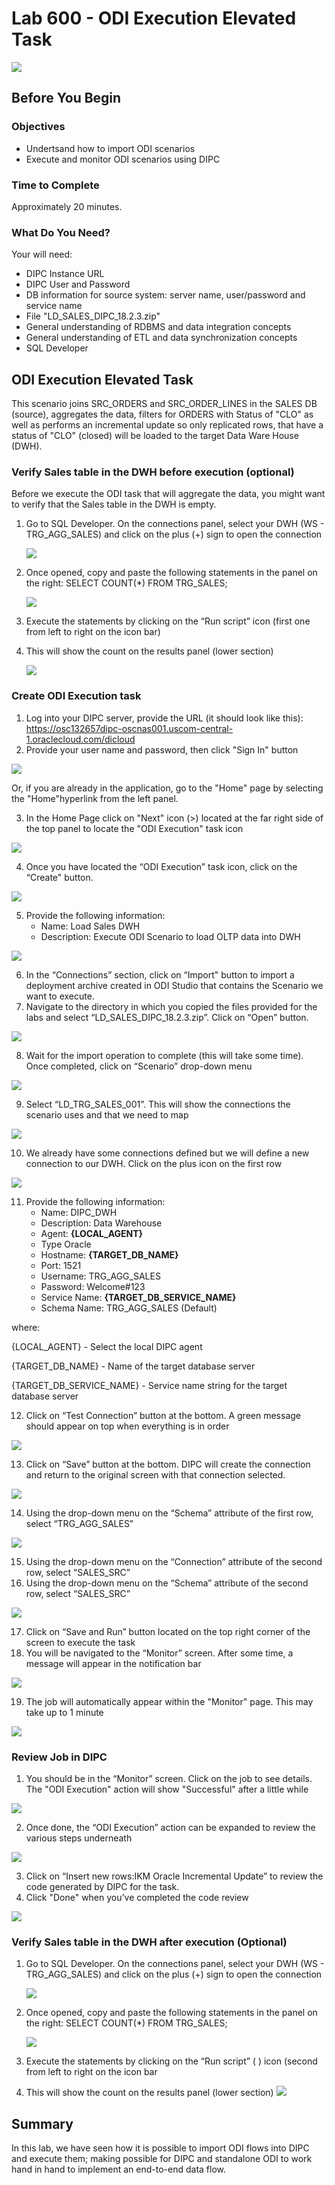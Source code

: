 # Lab 600 - ODI Execution Elevated Task 
![](images/600/image600_0.png)

## Before You Begin

### Objectives
-   Undertsand how to import ODI scenarios
-   Execute and monitor ODI scenarios using DIPC

### Time to Complete 
Approximately 20 minutes.

### What Do You Need?
Your will need:
- DIPC Instance URL
- DIPC User and Password
- DB information for source system: server name, user/password and service name
- File "LD_SALES_DIPC_18.2.3.zip"
- General understanding of RDBMS and data integration concepts
- General understanding of ETL and data synchronization concepts
- SQL Developer

## ODI Execution Elevated Task
This scenario joins SRC_ORDERS and SRC_ORDER_LINES in the SALES DB (source), aggregates the data, filters for ORDERS with Status of "CLO" as well as performs an incremental update so only replicated rows, that have a status of "CLO" (closed) will be loaded to the target Data Ware House (DWH).

### Verify Sales table in the DWH before execution (optional)
Before we execute the ODI task that will aggregate the data, you might want to verify that the Sales table in the DWH is empty.
1.	Go to SQL Developer. On the connections panel, select your DWH (WS - TRG_AGG_SALES) and click on the plus (+) sign to open the connection

	![](images/600/image600_1.png)

2.	Once opened, copy and paste the following statements in the panel on the right:
SELECT COUNT(*) FROM TRG_SALES;

	![](images/600/image600_2.png)

3.	Execute the statements by clicking on the “Run script” icon (first one from left to right on the icon bar)
4.	This will show the count on the results panel (lower section)
 
	![](images/600/image600_3.png)


### Create ODI Execution task
1.	Log into your DIPC server, provide the URL (it should look like this): 
https://osc132657dipc-oscnas001.uscom-central-1.oraclecloud.com/dicloud
2.	Provide your user name and password, then click "Sign In" button

![](images/300/image300_2.png)

Or, if you are already in the application, go to the "Home" page by selecting the "Home"hyperlink from the left panel. 
 

3.	In the Home Page click on "Next" icon (>) located at the far right side of the top panel to locate the "ODI Execution" task icon

![](images/500/image500_3.png) 

4.	Once you have located the “ODI Execution” task icon, click on the “Create" button.  

![](images/600/image600_4.png)

5.	Provide the following information:
	- Name:  Load Sales DWH
	- Description: Execute ODI Scenario to load OLTP data into DWH

![](images/600/image600_5.png)

6.	In the “Connections” section, click on “Import" button to import a deployment archive created in ODI Studio that contains the Scenario we want to execute.
7.	Navigate to the directory in which you copied the files provided for the labs and select “LD_SALES_DIPC_18.2.3.zip”. Click on “Open” button.

![](images/600/image600_6.png)

8.	Wait for the import operation to complete (this will take some time). Once completed, click on “Scenario” drop-down menu

![](images/600/image600_7.png)
 
9.	Select “LD_TRG_SALES_001”. This will show the connections the scenario uses and that we need to map

![](images/600/image600_8.png)

10.	We already have some connections defined but we will define a new connection to our DWH. Click on the plus icon on the first row

![](images/600/image600_9.png)

11.	Provide the following information:
	- Name: DIPC_DWH
	- Description: Data Warehouse
	- Agent: **{LOCAL_AGENT}**
	- Type Oracle
	- Hostname: **{TARGET_DB_NAME}**
	- Port: 1521
	- Username: TRG_AGG_SALES
	- Password: Welcome#123
	- Service Name: **{TARGET_DB_SERVICE_NAME}**
	- Schema Name: TRG_AGG_SALES (Default)

where:

{LOCAL_AGENT} - Select the local DIPC agent

{TARGET_DB_NAME} - Name of the target database server

{TARGET_DB_SERVICE_NAME} - Service name string for the target database server

12.	Click on “Test Connection” button at the bottom. A green message should appear on top when everything is in order 

![](images/600/image600_10.png)

13.	Click on “Save” button at the bottom. DIPC will create the connection and return to the original screen with that connection selected.

![](images/600/image600_11.png)

14.	Using the drop-down menu on the “Schema” attribute of the first row, select “TRG_AGG_SALES”

![](images/600/image600_12.png)

15.	Using the drop-down menu on the “Connection” attribute of the second row, select “SALES_SRC”
16.	Using the drop-down menu on the “Schema” attribute of the second row, select “SALES_SRC”

![](images/600/image600_13.png)

17.	Click on “Save and Run” button located on the top right corner of the screen to execute the task
18.	You will be navigated to the “Monitor” screen. After some time, a message will appear in the notification bar

![](images/600/image600_14.png)

19.	The job will automatically appear within the "Monitor" page. This may take up to 1 minute

![](images/600/image600_15.png)


### Review Job in DIPC
1.	You should be in the “Monitor” screen. Click on the job to see details. The "ODI Execution" action will show "Successful" after a little while

![](images/600/image600_16.png)

2.	Once done, the “ODI Execution” action can be expanded to review the various steps underneath

![](images/600/image600_17.png)

3.	Click on “Insert new rows:IKM Oracle Incremental Update” to review the code generated by DIPC for the task. 
4.	Click "Done" when you’ve completed the code review

![](images/600/image600_18.png)


### Verify Sales table in the DWH after execution (Optional)
1.	Go to SQL Developer. On the connections panel, select your DWH (WS - TRG_AGG_SALES) and click on the plus (+) sign to open the connection

	![](images/600/image600_1.png)
 
2.	Once opened, copy and paste the following statements in the panel on the right:
SELECT COUNT(*) FROM TRG_SALES;

	![](images/600/image600_2.png)

3.	Execute the statements by clicking on the “Run script” ( ) icon (second from left to right on the icon bar
4.	This will show the count on the results panel (lower section)
	![](images/600/image600_19.png)
 

## Summary
In this lab, we have seen how it is possible to import ODI flows into DIPC and execute them; making possible for DIPC and standalone ODI to work hand in hand to implement an end-to-end data flow.
